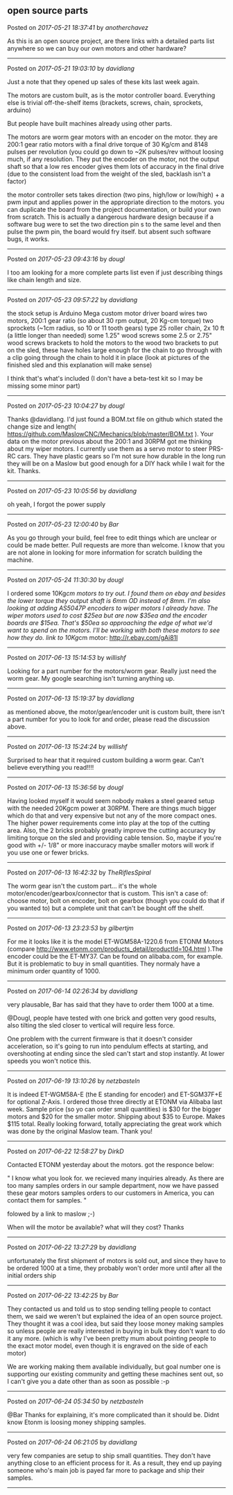 ## open source parts
Posted on *2017-05-21 18:37:41* by *anotherchavez*

As this is an open source project, are there links with a detailed parts list anywhere so we can buy our own motors and other hardware?

---

Posted on *2017-05-21 19:03:10* by *davidlang*

Just a note that they opened up sales of these kits last week again.

The motors are custom built, as is the motor controller board. Everything else is trivial off-the-shelf items (brackets, screws, chain, sprockets, arduino)

But people have built machines already using other parts.

The motors are worm gear motors with an encoder on the motor. they are 200:1 gear ratio motors with a final drive torque of 30 Kg/cm and 8148 pulses per revolution (you could go down to ~2K pulses/rev without loosing much, if any resolution. They put the encoder on the motor, not the output shaft so that a low res encoder gives them lots of accuracy in the final drive (due to the consistent load from the weight of the sled, backlash isn't a factor)

the motor controller sets takes direction (two pins, high/low or low/high) + a pwm input and applies power in the appropriate direction to the motors. you can duplicate the board from the project documentation, or build your own from scratch. This is actually a dangerous hardware design because if a software bug were to set the two direction pin s to the same level and then pulse the pwm pin, the board would fry itself. but absent such software bugs, it works.

---

Posted on *2017-05-23 09:43:16* by *dougl*

I too am looking for a more complete parts list even if just describing things like chain length and size.

---

Posted on *2017-05-23 09:57:22* by *davidlang*

the stock setup is
Arduino Mega
custom motor driver board
wires
two motors, 200:1 gear ratio (so about 30 rpm output, 20 Kg-cm torque)
two sprockets (~1cm radius, so 10 or 11 tooth gears)
type 25 roller chain, 2x 10 ft (a little longer than needed)
some 1.25" wood screws
some 2.5 or 2.75" wood screws
brackets to hold the motors to the wood
two brackets to put on the sled, these have holes large enough for the chain to go through with a clip going through the chain to hold it in place (look at pictures of the finished sled and this explanation will make sense)

I think that's what's included (I don't have a beta-test kit so I may be missing some minor part)

---

Posted on *2017-05-23 10:04:27* by *dougl*

Thanks @davidlang.  I'd just found a BOM.txt file on github which stated the change size and length( https://github.com/MaslowCNC/Mechanics/blob/master/BOM.txt ).  Your data on the motor previous about the 200:1 and 30RPM got me thinking about my wiper motors. I currently use them as a servo motor to steer PRS-RC cars. They have plastic gears so I'm not sure how durable in the long run they will be on a Maslow but good enough for a DIY hack while I wait for the kit. Thanks.

---

Posted on *2017-05-23 10:05:56* by *davidlang*

oh yeah, I forgot the power supply

---

Posted on *2017-05-23 12:00:40* by *Bar*

As you go through your build, feel free to edit things which are unclear or could be made better. Pull requests are more than welcome. I know that you are not alone in looking for more information for scratch building the machine.

---

Posted on *2017-05-24 11:30:30* by *dougl*

I ordered some 10Kg*cm motors to try out. I found them on ebay and besides the lower torque they output shaft is 6mm OD instead of 8mm. I'm also looking at adding AS5047P encoders to wiper motors I already have. The wiper motors used to cost $25ea but are now $35ea and the encoder boards are $15ea. That's $50ea so approaching the edge of what we'd want to spend on the motors. I'll be working with both these motors to see how they do.  link to 10Kg*cm motor: 
http://r.ebay.com/gAi81l

---

Posted on *2017-06-13 15:14:53* by *willishf*

Looking for a part number for the motors/worm gear. Really just need the worm gear. My google searching isn't turning anything up.

---

Posted on *2017-06-13 15:19:37* by *davidlang*

as mentioned above, the motor/gear/encoder unit is custom built, there isn't a part number for you to look for and order, please read the discussion above.

---

Posted on *2017-06-13 15:24:24* by *willishf*

Surprised to hear that it required custom building a worm gear. Can't believe everything you read!!!!

---

Posted on *2017-06-13 15:36:56* by *dougl*

Having looked myself it would seem nobody makes a steel geared setup with the needed 20Kgcm power at 30RPM. There are things much bigger which do that and very expensive but not any of the more compact ones. The higher power requirements come into play at the top of the cutting area.  Also, the 2 bricks probably greatly improve the cutting accuracy by limiting torque on the sled and providing cable tension. So, maybe if you're good with +/- 1/8" or more inaccuracy maybe smaller motors will work if you use one or fewer bricks.

---

Posted on *2017-06-13 16:42:32* by *TheRiflesSpiral*

The worm gear isn't the custom part... it's the whole motor/encoder/gearbox/connector that is custom. This isn't a case of: choose motor, bolt on encoder, bolt on gearbox (though you could do that if you wanted to) but a complete unit that can't be bought off the shelf.

---

Posted on *2017-06-13 23:23:53* by *gilbertjm*

For me it looks like it is the model ET-WGM58A-1220.6 from ETONM Motors (compare http://www.etonm.com/products_detail/productId=104.html ).The encoder could be the ET-MY37. Can be found on alibaba.com, for example. But it is problematic to buy in small quantities. They normaly have a minimum order quantity of 1000.

---

Posted on *2017-06-14 02:26:34* by *davidlang*

very plausable, Bar has said that they have to order them 1000 at a time.

@Dougl, people have tested with one brick and gotten very good results, also tilting the sled closer to vertical will require less force.

One problem with the current firmware is that it doesn't consider acceleration, so it's going to run into pendulum effects at starting, and overshooting at ending since the sled can't start and stop instantly. At lower speeds you won't notice this.

---

Posted on *2017-06-19 13:10:26* by *netzbasteln*

It is indeed ET-WGM58A-E (the E standing for encoder) and ET-SGM37F+E for optional Z-Axis. I ordered those three directly at ETONM via Alibaba last week. Sample price (so yo can order small quantities) is $30 for the bigger motors and $20 for the smaller motor. Shipping about $35 to Europe. Makes $115 total. Really looking forward, totally appreciating the great work which was done by the original Maslow team. Thank you!

---

Posted on *2017-06-22 12:58:27* by *DirkD*

Contacted ETONM yesterday about the motors. got the responce below:

" I know what you look for. we recieved many inquiries already.
 As there are too many samples orders in our sample department,     now we have passed these gear motors samples orders to our  customers in America, you can contact them for samples. "

folowed by a link to maslow ;-)

When will the motor be available? what will they cost?
Thanks

---

Posted on *2017-06-22 13:27:29* by *davidlang*

unfortunately the first shipment of motors is sold out, and since they have to be ordered 1000 at a time, they probably won't order more until after all the initial orders ship

---

Posted on *2017-06-22 13:42:25* by *Bar*

They contacted us and told us to stop sending telling people to contact them, we said we weren't but explained the idea of an open source project. They thought it was a cool idea, but said they loose money making samples so unless people are really interested in buying in bulk they don't want to do it any more. (which is why I've been pretty mum about pointing people to the exact motor model, even though it is engraved on the side of each motor)

We are working making them available individually, but goal number one is supporting our existing community and getting these machines sent out, so I can't give you a date other than as soon as possible :-p

---

Posted on *2017-06-24 05:34:50* by *netzbasteln*

@Bar Thanks for explaining, it's more complicated than it should be. Didnt know Etonm is loosing money shipping samples.

---

Posted on *2017-06-24 06:21:05* by *davidlang*

very few companies are setup to ship small quantities. They don't have anything close to an efficient process for it. As a result, they end up paying someone who's main job is payed far more to package and ship their samples.

---

